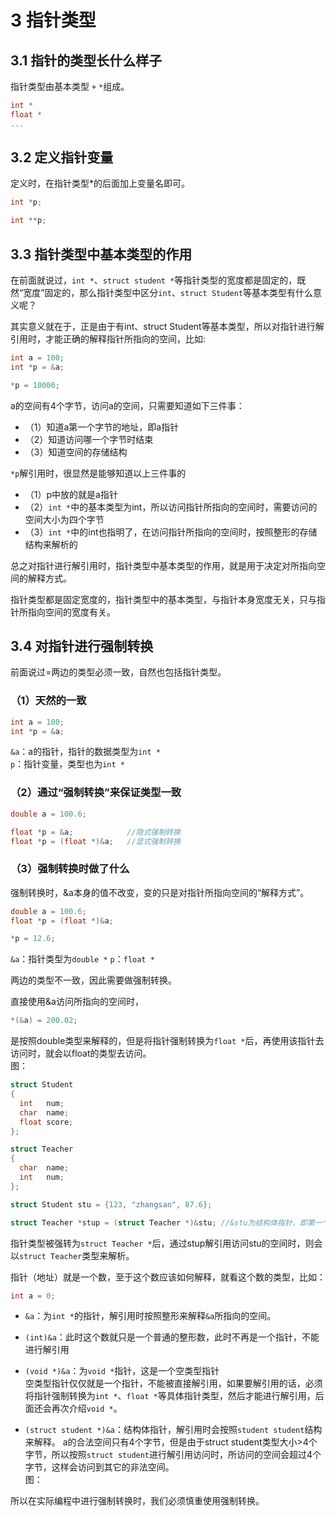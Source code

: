 # 3 指针类型
## 3.1 指针的类型长什么样子
指针类型由基本类型 `+` `*`组成。
```c
int *
float *
...
```

## 3.2 定义指针变量
定义时，在指针类型*的后面加上变量名即可。
```c
int *p;

int **p;
```
		
		
## 3.3 指针类型中基本类型的作用
在前面就说过，`int *`、`struct student *`等指针类型的宽度都是固定的，既然“宽度”固定的，那么指针类型中区分`int`、`struct Student`等基本类型有什么意义呢？  

其实意义就在于，正是由于有int、struct Student等基本类型，所以对指针进行解引用时，才能正确的解释指针所指向的空间，比如:  

```c
int a = 100;
int *p = &a;

*p = 10000;
```

a的空间有4个字节，访问a的空间，只需要知道如下三件事：  
+ （1）知道a第一个字节的地址，即a指针
+ （2）知道访问哪一个字节时结束
+ （3）知道空间的存储结构

`*p`解引用时，很显然是能够知道以上三件事的  
+ （1）p中放的就是a指针  
+ （2）`int *`中的基本类型为int，所以访问指针所指向的空间时，需要访问的空间大小为四个字节  
+ （3）`int *`中的int也指明了，在访问指针所指向的空间时，按照整形的存储结构来解析的  

总之对指针进行解引用时，指针类型中基本类型的作用，就是用于决定对所指向空间的解释方式。   

指针类型都是固定宽度的，指针类型中的基本类型，与指针本身宽度无关，只与指针所指向空间的宽度有关。  

		
## 3.4 对指针进行强制转换
前面说过=两边的类型必须一致，自然也包括指针类型。
	
### （1）天然的一致
```c
int a = 100;
int *p = &a;
```

`&a`：a的指针，指针的数据类型为`int *`  
`p`：指针变量，类型也为`int *`  
	
	
### （2）通过“强制转换”来保证类型一致
```c
double a = 100.6;

float *p = &a;            //隐式强制转换  
float *p = (float *)&a;   //显式强制转换  

```
		
### （3）强制转换时做了什么
强制转换时，&a本身的值不改变，变的只是对指针所指向空间的“解释方式”。

```c
double a = 100.6;
float *p = (float *)&a;

*p = 12.6;
```

`&a`：指针类型为`double *`
`p`：`float *`

两边的类型不一致，因此需要做强制转换。  

直接使用&a访问所指向的空间时，  
```c
*(&a) = 200.02;
```

是按照double类型来解释的，但是将指针强制转换为`float *`后，再使用该指针去访问时，就会以float的类型去访问。  
图：

```c
struct Student
{
  int 	num;  
  char 	name; 
  float score;
};

struct Teacher
{
  char 	name; 
  int 	num; 
};

struct Student stu = {123, "zhangsan", 87.6};

struct Teacher *stup = (struct Teacher *)&stu; //&stu为结构体指针，即第一个字节的地址
```

指针类型被强转为`struct Teacher *`后，通过stup解引用访问stu的空间时，则会以`struct Teacher`类型来解析。  

指针（地址）就是一个数，至于这个数应该如何解释，就看这个数的类型，比如：  

```c
int a = 0;
```
+ `&a`：为`int *`的指针，解引用时按照整形来解释`&a`所指向的空间。  

+ `(int)&a`：此时这个数就只是一个普通的整形数，此时不再是一个指针，不能进行解引用  

+ `(void *)&a`：为`void *`指针，这是一个空类型指针  
   空类型指针仅仅就是一个指针，不能被直接解引用，如果要解引用的话，必须将指针强制转换为`int *`、`float *`等具体指针类型，然后才能进行解引用，后面还会再次介绍`void *`。  

+  `(struct student *)&a`：结构体指针，解引用时会按照`student student`结构来解释。
a的合法空间只有4个字节，但是由于struct student类型大小>4个字节，所以按照`struct student`进行解引用访问时，所访问的空间会超过4个字节，这样会访问到其它的非法空间。  
图：  

所以在实际编程中进行强制转换时，我们必须慎重使用强制转换。  
			
